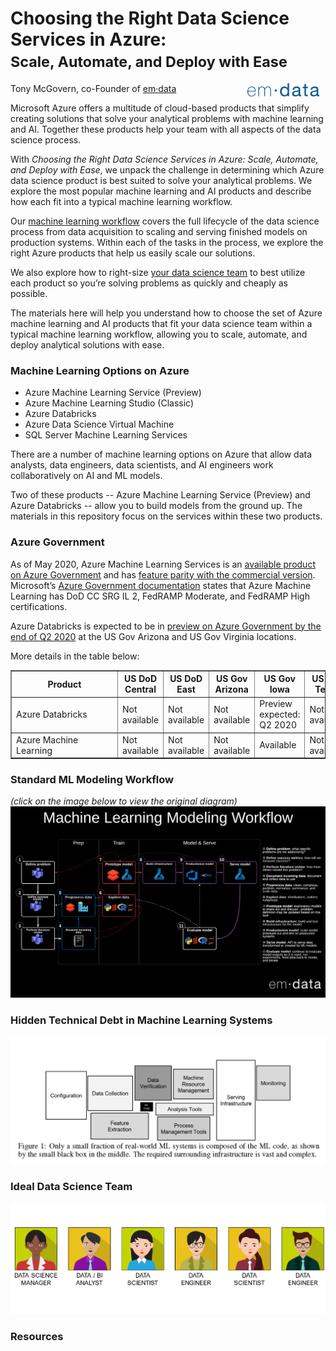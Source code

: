 # Choosing the Right Data Science Services in Azure: <small><br>Scale, Automate, and Deploy with Ease</small>

<a href="emdata.ai"><img src="https://raw.githubusercontent.com/emdata-design/azure-data-science/master/assets/images/logo_emdata_300_blue.png" alt="emdata logo" align="right" width="115" hspace="10" vspace="0"/></a>
Tony McGovern, co-Founder of [em·data](emdata.ai) 

Microsoft Azure offers a multitude of cloud-based products that simplify creating solutions that solve your analytical problems with machine learning and AI. Together these products help your team with all aspects of the data science process.

With _Choosing the Right Data Science Services in Azure: Scale, Automate, and Deploy with Ease_, we unpack the challenge in determining which Azure data science product is best suited to solve your analytical problems. We explore the most popular machine learning and AI products and describe how each fit into a typical machine learning workflow.

Our <a href="https://www.lucidchart.com/documents/embeddedchart/acf9aa5d-a85f-4786-bf56-e49a88a63bac" target="_blank">machine learning workflow</a>
covers the full lifecycle of the data science process from data acquisition to scaling and serving finished models on production systems. Within each of the tasks in the process, we explore the right Azure products that help us easily scale our solutions.

We also explore how to right-size <a href="https://raw.githubusercontent.com/emdata-design/azure-data-science/master/assets/Ideal%20Data%20Science%20Team.png" target="_blank">your data science team</a> to best utilize each product so you’re solving problems as quickly and cheaply as possible.

The materials here will help you understand how to choose the set of Azure machine learning and AI products that fit your data science team within a typical machine learning workflow, allowing you to scale, automate, and deploy analytical solutions with ease.

### Machine Learning Options on Azure

 - Azure Machine Learning Service (Preview)
 - Azure Machine Learning Studio (Classic)
 - Azure Databricks
 - Azure Data Science Virtual Machine
 - SQL Server Machine Learning Services

There are a number of machine learning options on Azure that allow data analysts, data engineers, data scientists, and AI engineers work collaboratively on AI and ML models. 

Two of these products -- Azure Machine Learning Service (Preview) and Azure Databricks -- allow you to build models from the ground up. The materials in this repository focus on the services within these two products.

### Azure Government

As of May 2020, Azure Machine Learning Services is an [available product on Azure Government](https://azure.microsoft.com/en-us/global-infrastructure/services/?products=machine-learning-service&regions=usgov-non-regional,us-dod-central,us-dod-east,usgov-arizona,usgov-iowa,usgov-texas,usgov-virginia) and has [feature parity with the commercial version](https://devblogs.microsoft.com/azuregov/azure-government-releases-40-new-services-nearing-parity-with-azure-commercial/). Microsoft’s [Azure Government documentation](https://docs.microsoft.com/en-us/azure/azure-government/compliance/azure-services-in-fedramp-auditscope#azure-public-services-by-audit-scope) states that Azure Machine Learning has DoD CC SRG IL 2, FedRAMP Moderate, and FedRAMP High certifications.

Azure Databricks is expected to be in [preview on Azure Government by the end of Q2 2020](https://azure.microsoft.com/en-us/global-infrastructure/services/?products=databricks&regions=usgov-non-regional,us-dod-central,us-dod-east,usgov-arizona,usgov-iowa,usgov-texas,usgov-virginia) at the US Gov Arizona and US Gov Virginia locations.

More details in the table below:

<table border>
<head>
<tr>
    <th style=min-width:155px>Product</th>
    <th style=min-width:50px>US DoD Central</th>
    <th style=min-width:50px>US DoD East</th>
    <th style=min-width:50px>US Gov Arizona</th>
    <th style=min-width:50px>US Gov Iowa</th>
    <th style=min-width:50px>US Gov Texas</th>
    <th style=min-width:50px>US Gov Virginia</th>
</tr>
</head>
<tbody>
<tr>
    <td style=min-width:50px>Azure Databricks </td>
    <td style=min-width:50px>Not available</td>
    <td style=min-width:50px>Not available</td>
    <td style=min-width:50px>Not available</td>
    <td style=min-width:50px>Preview expected: Q2 2020</td>
    <td style=min-width:50px>Not available</td>
    <td style=min-width:50px>Preview expected: Q2 2020</td>
</tr>
<tr>
    <td style=min-width:50px>Azure Machine Learning</td>
    <td style=min-width:50px>Not available</td>
    <td style=min-width:50px>Not available</td>
    <td style=min-width:50px>Not available</td>
    <td style=min-width:50px>Available</td>
    <td style=min-width:50px>Not available</td>
    <td style=min-width:50px>Available</td>
</tr>

</tbody>
</table>

### Standard ML Modeling Workflow

_(click on the image below to view the original diagram)_
[![Machine learning workflow](https://raw.githubusercontent.com/emdata-design/azure-data-science/master/assets/Standard%20ML%20Modeling%20Workflow.png)](https://www.lucidchart.com/documents/embeddedchart/acf9aa5d-a85f-4786-bf56-e49a88a63bac)

### Hidden Technical Debt in Machine Learning Systems



![Hidden Technical Debt in Machine Learning Systems](https://raw.githubusercontent.com/emdata-design/azure-data-science/master/assets/Hidden%20Technical%20Debt%20in%20Machine%20Learning%20Systems.png)

### Ideal Data Science Team

![Ideal Data Science Team](https://raw.githubusercontent.com/emdata-design/azure-data-science/master/assets/Ideal%20Data%20Science%20Team.png)

### Resources



